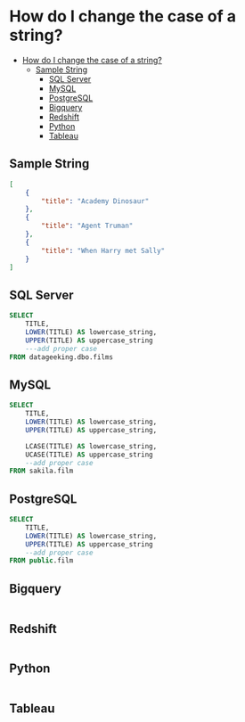 
# How do I change the case of a string?
<!-- TOC -->

- [How do I change the case of a string?](#how-do-i-change-the-case-of-a-string)
    - [Sample String](#sample-string)
        - [SQL Server](#sql-server)
        - [MySQL](#mysql)
        - [PostgreSQL](#postgresql)
        - [Bigquery](#bigquery)
        - [Redshift](#redshift)
        - [Python](#python)
        - [Tableau](#tableau)

<!-- /TOC -->

## Sample String

```json
[
    {
        "title": "Academy Dinosaur"
    },
    {
        "title": "Agent Truman"
    },
    {
        "title": "When Harry met Sally"
    }
]
```

## SQL Server

```sql
SELECT
    TITLE,
    LOWER(TITLE) AS lowercase_string,
    UPPER(TITLE) AS uppercase_string
    ---add proper case
FROM datageeking.dbo.films
```

## MySQL

```sql
SELECT
    TITLE,
    LOWER(TITLE) AS lowercase_string,
    UPPER(TITLE) AS uppercase_string,

    LCASE(TITLE) AS lowercase_string,
    UCASE(TITLE) AS uppercase_string
    --add proper case
FROM sakila.film
```

## PostgreSQL

```sql
SELECT
    TITLE,
    LOWER(TITLE) AS lowercase_string,
    UPPER(TITLE) AS uppercase_string
    --add proper case
FROM public.film
```

## Bigquery

```sql
```

## Redshift

```sql
```

## Python

```python
```

## Tableau

```text
```
